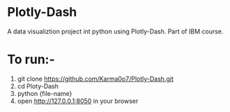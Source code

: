 # Plotly-Dash
A data visualiztion project int python using Plotly-Dash.
Part of IBM course.

# To run:-
1. git clone https://github.com/Karma0o7/Plotly-Dash.git
2. cd Ploty-Dash
3. python {file-name}
4. open http://127.0.0.1:8050 in your browser
